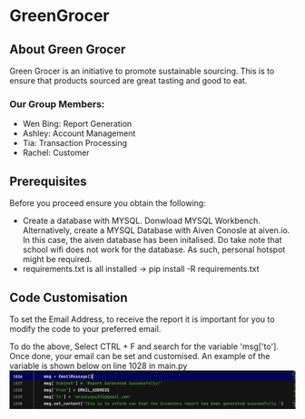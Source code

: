 # GreenGrocer 

## About Green Grocer
Green Grocer is an initiative to promote sustainable sourcing. This is to ensure that products sourced are great tasting and good to eat. 

### Our Group Members: 
- Wen Bing: Report Generation
- Ashley: Account Management
- Tia: Transaction Processing
- Rachel: Customer 

## Prerequisites
Before you proceed ensure you obtain the following: 
- Create a database with MYSQL. Donwload MYSQL Workbench. Alternatively, create a MYSQL Database with Aiven Conosle at aiven.io. In this case, the aiven database has been initalised. Do take note that school wifi does not work for the database. As such, personal hotspot might be required.
- requirements.txt is all installed -> pip install -R requirements.txt

## Code Customisation
To set the Email Address, to receive the report it is important for you to modify the code to your preferred email. 

To do the above, Select CTRL + F and search for the variable 'msg['to']. Once done, your email can be set and customised. An example of the variable is shown below on line 1028 in main.py
![img.png](img.png)